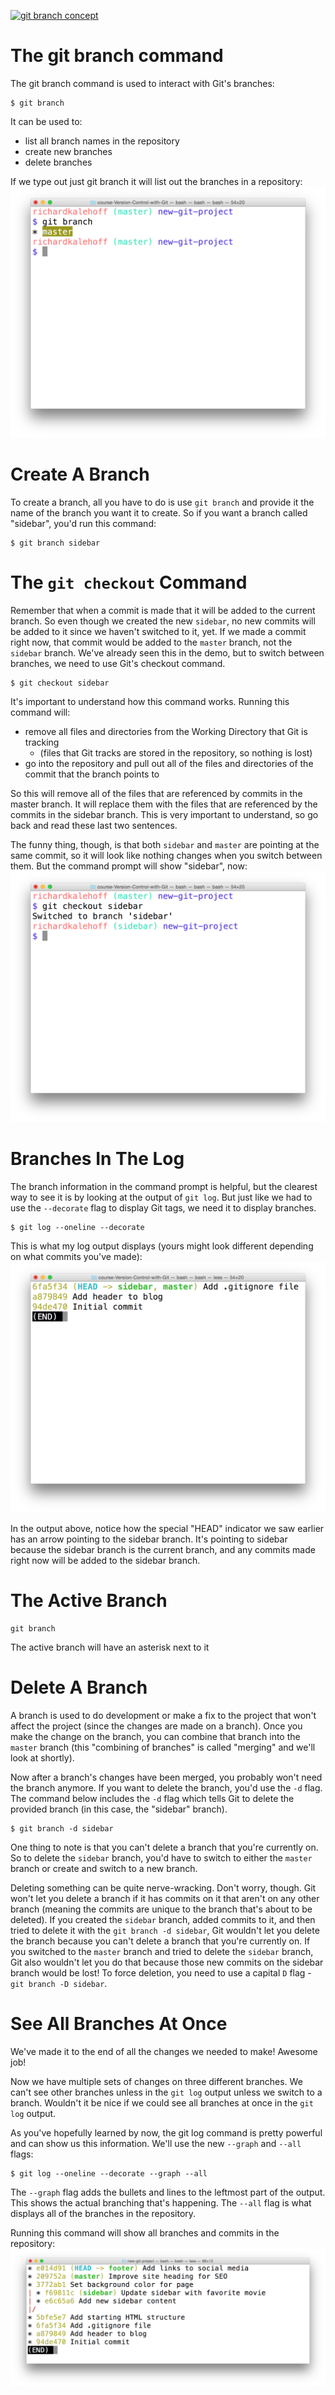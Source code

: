 [![git branch concept](http://img.youtube.com/vi/ywcOC6CLG4s/0.jpg)](https://youtu.be/ywcOC6CLG4s=35s "git branch big picture")

# The git branch command
The git branch command is used to interact with Git's branches:
```
$ git branch
```
It can be used to:

- list all branch names in the repository
- create new branches
- delete branches

If we type out just git branch it will list out the branches in a repository:
![git branch](git_img/ud123-l5-git-branch.png)

# Create A Branch
To create a branch, all you have to do is use ```git branch``` and provide it the name of the branch you want it to create. So if you want a branch called "sidebar", you'd run this command:
```
$ git branch sidebar
```

# The ```git checkout``` Command
Remember that when a commit is made that it will be added to the current branch. So even though we created the new ```sidebar```, no new commits will be added to it since we haven't switched to it, yet. If we made a commit right now, that commit would be added to the ```master``` branch, not the ```sidebar``` branch. We've already seen this in the demo, but to switch between branches, we need to use Git's checkout command.
```
$ git checkout sidebar
```
It's important to understand how this command works. Running this command will:

- remove all files and directories from the Working Directory that Git is tracking
  - (files that Git tracks are stored in the repository, so nothing is lost)
- go into the repository and pull out all of the files and directories of the commit that the branch points to

So this will remove all of the files that are referenced by commits in the master branch. It will replace them with the files that are referenced by the commits in the sidebar branch. This is very important to understand, so go back and read these last two sentences.

The funny thing, though, is that both ```sidebar``` and ```master``` are pointing at the same commit, so it will look like nothing changes when you switch between them. But the command prompt will show "sidebar", now:
![git status after switching branch](git_img/ud123-l5-git-checkout-sidebar.png)

# Branches In The Log
The branch information in the command prompt is helpful, but the clearest way to see it is by looking at the output of ```git log```. But just like we had to use the ```--decorate``` flag to display Git tags, we need it to display branches.
```
$ git log --oneline --decorate
```
This is what my log output displays (yours might look different depending on what commits you've made):
![git log branches](git_img/ud123-l5-git-log-branches.png)

In the output above, notice how the special "HEAD" indicator we saw earlier has an arrow pointing to the sidebar branch. It's pointing to sidebar because the sidebar branch is the current branch, and any commits made right now will be added to the sidebar branch.

# The Active Branch
```
git branch
```
The active branch will have an asterisk next to it

# Delete A Branch
A branch is used to do development or make a fix to the project that won't affect the project (since the changes are made on a branch). Once you make the change on the branch, you can combine that branch into the ```master``` branch (this "combining of branches" is called "merging" and we'll look at shortly).

Now after a branch's changes have been merged, you probably won't need the branch anymore. If you want to delete the branch, you'd use the ```-d``` flag. The command below includes the ```-d``` flag which tells Git to delete the provided branch (in this case, the "sidebar" branch).
```
$ git branch -d sidebar
```
One thing to note is that you can't delete a branch that you're currently on. So to delete the ```sidebar``` branch, you'd have to switch to either the ```master``` branch or create and switch to a new branch.

Deleting something can be quite nerve-wracking. Don't worry, though. Git won't let you delete a branch if it has commits on it that aren't on any other branch (meaning the commits are unique to the branch that's about to be deleted). If you created the ```sidebar``` branch, added commits to it, and then tried to delete it with the ```git branch -d sidebar```, Git wouldn't let you delete the branch because you can't delete a branch that you're currently on. If you switched to the ```master``` branch and tried to delete the ```sidebar``` branch, Git also wouldn't let you do that because those new commits on the sidebar branch would be lost! To force deletion, you need to use a capital ```D``` flag - ```git branch -D sidebar```.

# See All Branches At Once
We've made it to the end of all the changes we needed to make! Awesome job!

Now we have multiple sets of changes on three different branches. We can't see other branches unless in the ```git log``` output unless we switch to a branch. Wouldn't it be nice if we could see all branches at once in the ```git log``` output.

As you've hopefully learned by now, the git log command is pretty powerful and can show us this information. We'll use the new ```--graph``` and ```--all``` flags:
```
$ git log --oneline --decorate --graph --all
```
The ```--graph``` flag adds the bullets and lines to the leftmost part of the output. This shows the actual branching that's happening. The ```--all``` flag is what displays all of the branches in the repository.

Running this command will show all branches and commits in the repository:
![git log oneline graph all](git_img/ud123-l5-git-log-graph-all.png)